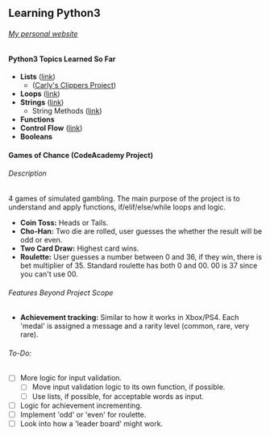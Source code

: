 ## Learning Python3
###### [My personal website](https://www.kennethlacroix.me)


#### Python3 Topics Learned So Far ####

- **Lists** ([link](https://github.com/kenlacroix/Learning-Python3/blob/master/lists.py))
  - ([Carly's Clippers Project](https://github.com/kenlacroix/Learning-Python3/blob/master/projects/carlys_clippers.py))
- **Loops** ([link](https://github.com/kenlacroix/Learning-Python3/blob/master/loops.py))
- **Strings** ([link](https://github.com/kenlacroix/Learning-Python3/blob/master/strings.py))
  - String Methods ([link](https://github.com/kenlacroix/Learning-Python3/blob/master/string_methods.py))
- **Functions**
- **Control Flow** ([link](https://github.com/kenlacroix/Learning-Python3/tree/master/control-flow))
- **Booleans**

#### Games of Chance (CodeAcademy Project)

###### Description

4 games of simulated gambling. The main purpose of the project is to understand
and apply functions, if/elif/else/while loops and logic.

- **Coin Toss:** Heads or Tails.
- **Cho-Han:** Two die are rolled, user guesses the whether the result will be
odd or even.
- **Two Card Draw:** Highest card wins.
- **Roulette:** User guesses a number between 0 and 36, if they win, there is bet
multiplier of 35. Standard roulette has both 0 and 00. 00 is 37 since you can't
use 00.

###### Features Beyond Project Scope

- **Achievement tracking:** Similar to how it works in Xbox/PS4. Each 'medal'
is assigned a message and a rarity level (common, rare, very rare).

###### To-Do:

- [ ] More logic for input validation.
  - [ ] Move input validation logic to its own function, if possible.
  - [ ] Use lists, if possible, for acceptable words as input.
- [ ] Logic for achievement incrementing.
- [ ] Implement 'odd' or 'even' for roulette.
- [ ] Look into how a 'leader board' might work.
